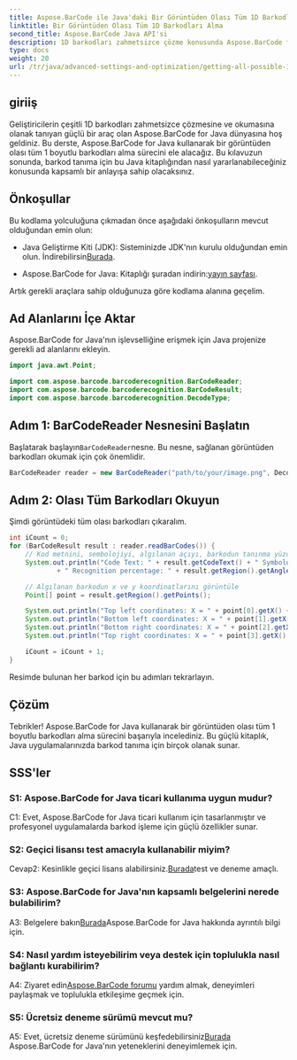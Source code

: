 ```yaml
---
title: Aspose.BarCode ile Java'daki Bir Görüntüden Olası Tüm 1D Barkodları Alma
linktitle: Bir Görüntüden Olası Tüm 1D Barkodları Alma
second_title: Aspose.BarCode Java API'si
description: 1D barkodları zahmetsizce çözme konusunda Aspose.BarCode for Java'nın gücünü keşfedin. Java uygulamalarınızla kusursuz entegrasyon için hemen indirin.
type: docs
weight: 20
url: /tr/java/advanced-settings-and-optimization/getting-all-possible-1d-barcodes-image/
---
```

## giriiş

Geliştiricilerin çeşitli 1D barkodları zahmetsizce çözmesine ve okumasına olanak tanıyan güçlü bir araç olan Aspose.BarCode for Java dünyasına hoş geldiniz. Bu derste, Aspose.BarCode for Java kullanarak bir görüntüden olası tüm 1 boyutlu barkodları alma sürecini ele alacağız. Bu kılavuzun sonunda, barkod tanıma için bu Java kitaplığından nasıl yararlanabileceğiniz konusunda kapsamlı bir anlayışa sahip olacaksınız.

## Önkoşullar

Bu kodlama yolculuğuna çıkmadan önce aşağıdaki önkoşulların mevcut olduğundan emin olun:

-  Java Geliştirme Kiti (JDK): Sisteminizde JDK'nın kurulu olduğundan emin olun. İndirebilirsin[Burada](https://www.oracle.com/java/technologies/javase-downloads.html).

-  Aspose.BarCode for Java: Kitaplığı şuradan indirin:[yayın sayfası](https://releases.aspose.com/barcode/java/).

Artık gerekli araçlara sahip olduğunuza göre kodlama alanına geçelim.

## Ad Alanlarını İçe Aktar

Aspose.BarCode for Java'nın işlevselliğine erişmek için Java projenize gerekli ad alanlarını ekleyin.

```java
import java.awt.Point;

import com.aspose.barcode.barcoderecognition.BarCodeReader;
import com.aspose.barcode.barcoderecognition.BarCodeResult;
import com.aspose.barcode.barcoderecognition.DecodeType;


```

## Adım 1: BarCodeReader Nesnesini Başlatın

 Başlatarak başlayın`BarCodeReader`nesne. Bu nesne, sağlanan görüntüden barkodları okumak için çok önemlidir.

```java
BarCodeReader reader = new BarCodeReader("path/to/your/image.png", DecodeType.CODE_128);
```

## Adım 2: Olası Tüm Barkodları Okuyun

Şimdi görüntüdeki tüm olası barkodları çıkaralım.

```java
int iCount = 0;
for (BarCodeResult result : reader.readBarCodes()) {
    // Kod metnini, sembolojiyi, algılanan açıyı, barkodun tanınma yüzdesini görüntüleyin
    System.out.println("Code Text: " + result.getCodeText() + " Symbology: " + result.getCodeTypeName()
            + " Recognition percentage: " + result.getRegion().getAngle());

    // Algılanan barkodun x ve y koordinatlarını görüntüle
    Point[] point = result.getRegion().getPoints();

    System.out.println("Top left coordinates: X = " + point[0].getX() + ", Y = " + point[0].getY());
    System.out.println("Bottom left coordinates: X = " + point[1].getX() + ", Y = " + point[1].getY());
    System.out.println("Bottom right coordinates: X = " + point[2].getX() + ", Y = " + point[2].getY());
    System.out.println("Top right coordinates: X = " + point[3].getX() + ", Y = " + point[3].getY());

    iCount = iCount + 1;
}
```

Resimde bulunan her barkod için bu adımları tekrarlayın.

## Çözüm

Tebrikler! Aspose.BarCode for Java kullanarak bir görüntüden olası tüm 1 boyutlu barkodları alma sürecini başarıyla incelediniz. Bu güçlü kitaplık, Java uygulamalarınızda barkod tanıma için birçok olanak sunar.

## SSS'ler

### S1: Aspose.BarCode for Java ticari kullanıma uygun mudur?

C1: Evet, Aspose.BarCode for Java ticari kullanım için tasarlanmıştır ve profesyonel uygulamalarda barkod işleme için güçlü özellikler sunar.

### S2: Geçici lisansı test amacıyla kullanabilir miyim?

 Cevap2: Kesinlikle geçici lisans alabilirsiniz.[Burada](https://purchase.aspose.com/temporary-license/)test ve deneme amaçlı.

### S3: Aspose.BarCode for Java'nın kapsamlı belgelerini nerede bulabilirim?

 A3: Belgelere bakın[Burada](https://reference.aspose.com/barcode/java/)Aspose.BarCode for Java hakkında ayrıntılı bilgi için.

### S4: Nasıl yardım isteyebilirim veya destek için toplulukla nasıl bağlantı kurabilirim?

 A4: Ziyaret edin[Aspose.BarCode forumu](https://forum.aspose.com/c/barcode/13) yardım almak, deneyimleri paylaşmak ve toplulukla etkileşime geçmek için.

### S5: Ücretsiz deneme sürümü mevcut mu?

 A5: Evet, ücretsiz deneme sürümünü keşfedebilirsiniz[Burada](https://releases.aspose.com/) Aspose.BarCode for Java'nın yeteneklerini deneyimlemek için.